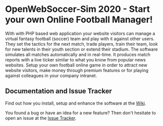# OpenWebSoccer-Sim 2020 - Start your own Online Football Manager!

With with PHP based web application your website visitors can manage a virtual fantasy football (soccer) team and play with it against other users. 
They set the tactics for the next match, trade players, train their team, look for new talents in their youth section or extend their stadium. 
The software simulates all matches automatically and in real-time. It produces match reports with a live ticker similar to what you know from popular news websites. 
Setup your own football online game in order to attract new website visitors, make money through premium features or for playing against colleagues in your company intranet.

## Documentation and Issue Tracker

Find out how you install, setup and enhance the software at the [Wiki](https://github.com/ihofmann/open-websoccer/wiki/00.-Home).

You found a bug or have an idea for a new feature? Then don't hesitate to open an issue at the [Issue Tracker](https://github.com/ihofmann/open-websoccer/issues).

